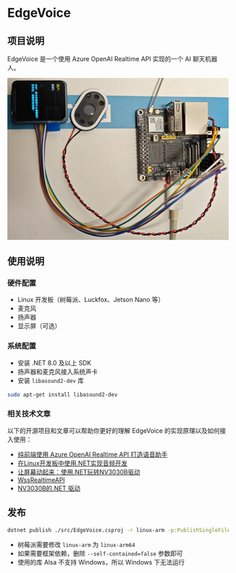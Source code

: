 # EdgeVoice

## 项目说明

EdgeVoice 是一个使用 Azure OpenAI Realtime API 实现的一个 AI 聊天机器人。

![luckfox](doc/luckfox.png)

## 使用说明

### 硬件配置

- Linux 开发板（树莓派、Luckfox、Jetson Nano 等）
- 麦克风
- 扬声器
- 显示屏（可选）

### 系统配置

- 安装 .NET 8.0 及以上 SDK
- 扬声器和麦克风接入系统声卡
- 安装 `libasound2-dev` 库

```bash
sudo apt-get install libasound2-dev
```

### 相关技术文章

以下的开源项目和文章可以帮助你更好的理解 EdgeVoice 的实现原理以及如何接入使用：

- [纯前端使用 Azure OpenAI Realtime API 打造语音助手](https://mp.weixin.qq.com/s/sNsFJaYYP1Zjf47MRRrytw)
- [在Linux开发板中使用.NET实现音频开发](https://mp.weixin.qq.com/s/IqV0U1g_C0QrZLeOMRDX_g)
- [让屏幕动起来：使用.NET玩转NV3030B驱动](https://mp.weixin.qq.com/s/u0QxCqKDMjsueIXr_tCPRg)
- [WssRealtimeAPI](https://github.com/sangyuxiaowu/WssRealtimeAPI?wt.mc_id=DT-MVP-5005195)
- [NV3030B的.NET 驱动](https://github.com/sangyuxiaowu/NV3030B?wt.mc_id=DT-MVP-5005195)

## 发布

```bash
dotnet publish ./src/EdgeVoice.csproj -r linux-arm -p:PublishSingleFile=true -f net9.0 --self-contained=false -o ./publish/linux-arm
```

- 树莓派需要修改 `linux-arm` 为 `linux-arm64`
- 如果需要框架依赖，删除 `--self-contained=false` 参数即可
- 使用的库 Alsa 不支持 Windows，所以 Windows 下无法运行